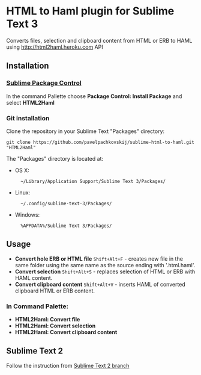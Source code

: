 # HTML to Haml plugin for Sublime Text 3

Converts files, selection and clipboard content from HTML or ERB to HAML using http://html2haml.heroku.com API

## Installation

### [Sublime Package Control](http://wbond.net/sublime_packages/package_control)

In the command Pallette choose **Package Control: Install Package** and select **HTML2Haml**

### Git installation

Clone the repository in your Sublime Text "Packages" directory:

    git clone https://github.com/pavelpachkovskij/sublime-html-to-haml.git "HTML2Haml"

The "Packages" directory is located at:

* OS X:

        ~/Library/Application Support/Sublime Text 3/Packages/

* Linux:

        ~/.config/sublime-text-3/Packages/

* Windows:

        %APPDATA%/Sublime Text 3/Packages/

## Usage

* **Convert hole ERB or HTML file** `Shift+Alt+F` - creates new file in the same folder using the same name as the source ending with '.html.haml'.
* **Convert selection** `Shift+Alt+S` - replaces selection of HTML or ERB with HAML content.
* **Convert clipboard content** `Shift+Alt+V` - inserts HAML of converted clipboard HTML or ERB content.

### In Command Palette:

* **HTML2Haml: Convert file**
* **HTML2Haml: Convert selection**
* **HTML2Haml: Convert clipboard content**

## Sublime Text 2

Follow the instruction from [Sublime Text 2 branch](https://github.com/pavelpachkovskij/sublime-html-to-haml/tree/SublimeText2)
